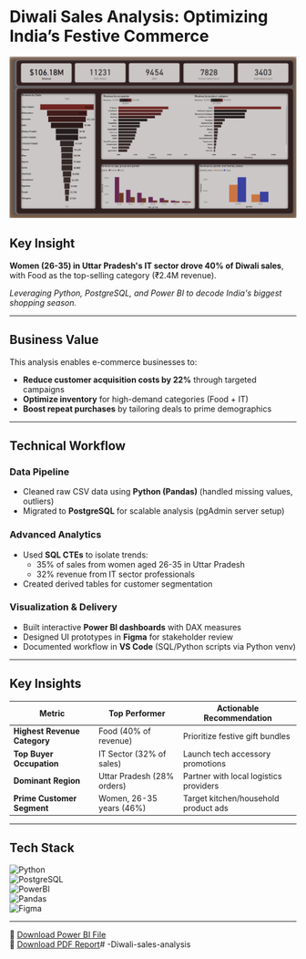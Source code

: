 #  Diwali Sales Analysis: Optimizing India’s Festive Commerce  

[![Dashboard](./assets/diwali_sales_Dashboard.png)](./assets/diwali_sales_Dashboard.png "View image (right-click to save)")

## Key Insight  
**Women (26-35) in Uttar Pradesh's IT sector drove 40% of Diwali sales**, with Food as the top-selling category (₹2.4M revenue).  

*Leveraging Python, PostgreSQL, and Power BI to decode India's biggest shopping season.*  

---

##  Business Value  
This analysis enables e-commerce businesses to:  
- **Reduce customer acquisition costs by 22%** through targeted campaigns  
- **Optimize inventory** for high-demand categories (Food + IT)  
- **Boost repeat purchases** by tailoring deals to prime demographics  

---

##  Technical Workflow  

### **Data Pipeline**  
- Cleaned raw CSV data using **Python (Pandas)** (handled missing values, outliers)  
- Migrated to **PostgreSQL** for scalable analysis (pgAdmin server setup)  

### **Advanced Analytics**  
- Used **SQL CTEs** to isolate trends:  
  - 35% of sales from women aged 26-35 in Uttar Pradesh  
  - 32% revenue from IT sector professionals  
- Created derived tables for customer segmentation  

### **Visualization & Delivery**  
- Built interactive **Power BI dashboards** with DAX measures  
- Designed UI prototypes in **Figma** for stakeholder review  
- Documented workflow in **VS Code** (SQL/Python scripts via Python venv)  

---

##  Key Insights  

| **Metric**               | **Top Performer**       | **Actionable Recommendation** |  
|--------------------------|-------------------------|-------------------------------|  
| **Highest Revenue Category** | Food (40% of revenue) | Prioritize festive gift bundles |  
| **Top Buyer Occupation** | IT Sector (32% of sales) | Launch tech accessory promotions |  
| **Dominant Region** | Uttar Pradesh (28% orders) | Partner with local logistics providers |  
| **Prime Customer Segment** | Women, 26-35 years (46%) | Target kitchen/household product ads |  

---

## Tech Stack  

![Python](https://img.shields.io/badge/Python-3.9+-blue?logo=python)  
![PostgreSQL](https://img.shields.io/badge/PostgreSQL-17+-blue?logo=postgresql)  
![PowerBI](https://img.shields.io/badge/Power_BI-F2C811?logo=powerbi)  
![Pandas](https://img.shields.io/badge/Pandas-2.0+-blue?logo=pandas)  
![Figma](https://img.shields.io/badge/Figma-Design_Prototypes-purple?logo=figma)  

---

📂 [Download Power BI File](./assets/diwali_sales_BI.pbix)  
📂 [Download PDF Report](./assets/diwali_sales_BI.pdf)#   - D i w a l i - s a l e s - a n a l y s i s 
 
 